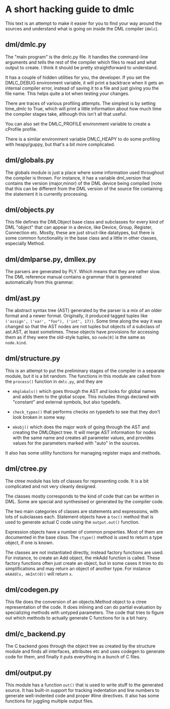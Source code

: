 <!--
  © 2021 Intel Corporation
  SPDX-License-Identifier: MPL-2.0
-->

# A short hacking guide to dmlc

This text is an attempt to make it easier for you to find your way around the
sources and understand what is going on inside the DML compiler (`dmlc`).

## dml/dmlc.py

The "main program" is the dmlc.py file. It handles the command-line
arguments and tells the rest of the compiler which files to read and
what output to create. I think it should be pretty straightforward to
understand.

It has a couple of hidden utilities for you, the developer. If you set
the DMLC_DEBUG environment variable, it will print a backtrace when it
gets an internal compiler error, instead of saving it to a file and
just giving you the file name. This helps quite a lot when testing
your changes.

There are traces of various profiling attempts. The simplest is by
setting time_dmlc to True, which will print a little information about
how much time the compiler stages take, although this isn't all that useful.

You can also set the DMLC_PROFILE environment variable to create a
cProfile profile.

There is a similar environment variable DMLC_HEAPY to do some
profiling with heapy/guppy, but that's a bit more complicated.

## dml/globals.py

The globals module is just a place where some information used
throughout the compiler is thrown. For instance, it has a variable
dml_version that contains the version (major,minor) of the DML device
being compiled (note that this can be different from the DML version
of the source file containing the statement it is currently
processing.

## dml/objects.py

This file defines the DMLObject base class and subclasses for every
kind of DML "object" that can appear in a device, like Device, Group,
Register, Connection etc. Mostly, these are just struct-like
datatypes, but there is some common functionality in the base class
and a little in other classes, especially Method.

## dml/dmlparse.py, dmllex.py

The parsers are generated by PLY. Which means that they are rather
slow. The DML reference manual contains a grammar that is generated
automatically from this grammar.

## dml/ast.py

The abstract syntax tree (AST) generated by the parser is a mix of an
older format and a newer format. Originally, it produced tagged tuples
like `('assign', ('var', "foo"), ('int', 17))`. Some time along the way
it was changed so that the AST nodes are not tuples but objects of a
subclass of ast.AST, at least sometimes. These objects have provisions
for accessing them as if they were the old-style tuples, so `node[0]` is
the same as `node.kind`.

## dml/structure.py

This is an attempt to put the preliminary stages of the compiler in a
separate module, but it is a bit random. The functions in this module
are called from the `process()` function in `dmlc.py`, and they are

* `mkglobals()` which goes through the AST and looks for global names and adds
  them to the global scope. This includes things declared with "constant" and
  external symbols, but also typedefs.

* `check_types()` that performs checks on typedefs to see that they
  don't look broken in some way.

* `mkobj()` which does the major work of going through the AST and creating the
  DMLObject tree. It will merge AST information for nodes with the same name
  and creates all parameter values, and provides values for the parameters
  marked with "auto" in the sources.

It also has some utility functions for managing register maps and
methods.

## dml/ctree.py

The ctree module has lots of classes for representing code. It is a
bit complicated and not very cleanly designed.

The classes mostly corresponds to the kind of code that can be written
in DML. Some are special and synthesised or generated by the compiler
code.

The two main categories of classes are statements and expressions,
with lots of subclasses each. Statement objects have a `toc()` method
that is used to generate actual C code using the `output.out()`
function.

Expression objects have a number of common properties. Most of them are
documented in the base class. The `ctype()` method is used to return a
type object, if one is known.

The classes are not instantiated directly, instead factory functions
are used. For instance, to create an Add object, the mkAdd function is
called. These factory functions often just create an object, but in
some cases it tries to do simplifications and may return an object of
another type. For instance `mkAdd(x, mkInt(0))` will return `x`.

## dml/codegen.py

This file does the conversion of an objects.Method object to a ctree
representation of the code. It does inlining and can do partial
evaluation by specializing methods with untyped parameters. The code
that tries to figure out which methods to actually generate C
functions for is a bit hairy.

## dml/c_backend.py

The C backend goes through the object tree as created by the structure
module and finds all interfaces, attributes etc and uses codegen to
generate code for them, and finally it puts everything in a bunch of C
files.

## dml/output.py

This module has a function `out()` that is used to write stuff to the
generated source. It has built-in support for tracking indentation and
line numbers to generate well-indented code and proper #line
directives. It also has some functions for juggling multiple output
files.
